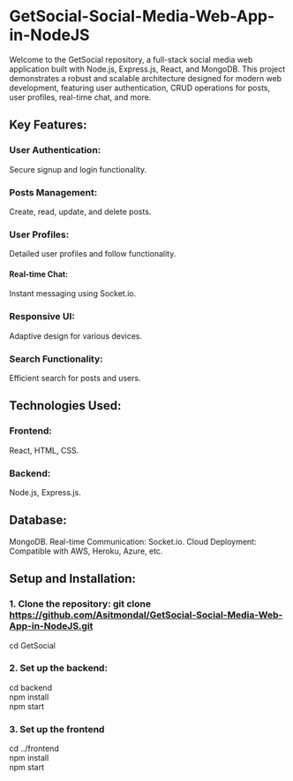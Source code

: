 # GetSocial-Social-Media-Web-App-in-NodeJS
Welcome to the GetSocial repository, a full-stack social media web application built with Node.js, Express.js, React, and MongoDB. This project demonstrates a robust and scalable architecture designed for modern web development, featuring user authentication, CRUD operations for posts, user profiles, real-time chat, and more.

## Key Features:
### User Authentication: 
Secure signup and login functionality.
### Posts Management:
 Create, read, update, and delete posts.
### User Profiles: 
Detailed user profiles and follow functionality.
#### Real-time Chat: 
Instant messaging using Socket.io.
### Responsive UI: 
Adaptive design for various devices.
### Search Functionality: 
Efficient search for posts and users.
## Technologies Used:
### Frontend: 
React, HTML, CSS.
### Backend: 
Node.js, Express.js.
## Database: 
MongoDB.
Real-time Communication: Socket.io.
Cloud Deployment: Compatible with AWS, Heroku, Azure, etc.


## Setup and Installation:
### 1. Clone the repository: git clone https://github.com/Asitmondal/GetSocial-Social-Media-Web-App-in-NodeJS.git
cd GetSocial
### 2. Set up the backend:
cd backend <br>
npm install <br>
npm start
### 3. Set up the frontend
cd ../frontend <br>
npm install <br>
npm start
